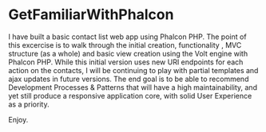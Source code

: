 # GetFamiliarWithPhalcon

I have built a basic contact list web app using Phalcon PHP.
The point of this excercise is to walk through the initial creation, functionality , MVC structure (as a whole) and basic view creation using the Volt engine with Phalcon PHP. While this initial version uses new URI endpoints for each action on the contacts, I will be continuing to play with partial templates and ajax updates in future versions. 
The end goal is to be able to recommend Development Processes & Patterns that will have a high maintainability, and yet still produce a responsive application core, with solid User Experience as a priority.

Enjoy.
